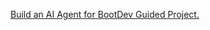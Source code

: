 [Build an AI Agent for BootDev Guided Project.](https://www.boot.dev/courses/build-ai-agent-python)
